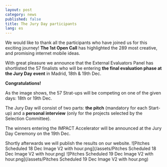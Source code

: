 ```yaml
---
layout: post
category: news
published: false
title: The Jury Day participants
lang: es
---
```


We would like to thank all the participants who have joined us for this exciting journey! **The 1st Open Call** has highlighted the 289 most creative, and promising internet mobile ideas. 

With great pleasure we announce that the External Evaluators Panel has shortlisted the 57 finalists who will be entering **the final evaluation phase at the Jury Day event** in Madrid, 18th & 19th Dec.

**Congratulations!**

As the image shows, the 57 Strat-ups will be competing on one of the given days: 18th or 19th Dec. 

The Jury Day will consist of two parts: **the pitch** (mandatory for each Start-up) and a **personal interview** (only for the projects selected by the Selection Committee).  

The winners entering the IMPACT Accelerator will be announced at the Jury Day Ceremony on the 19th Dec.

Shortly afterwards we will publish the results on our website.
![Pitches Scheduled 18 Dec Image V2 with hour.png](/assets/Pitches Scheduled 18 Dec Image V2 with hour.png)
![Pitches Scheduled 19 Dec Image V2 with hour.png](/assets/Pitches Scheduled 19 Dec Image V2 with hour.png)
